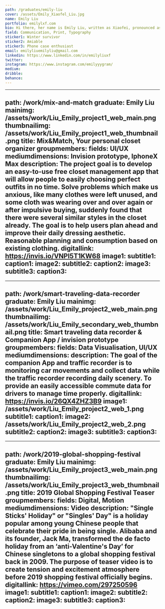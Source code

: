 ```yaml
---
path: /graduates/emily-liu
cover: /assets/Emily_Xiaofel_Liu.jpg
name: Emily Liu
portfolio: emilylxf.com
bio: Hi there, her name is Emily Liu, written as Xiaofei, pronounced as Emily, born and raised in 34.3416° N, 108.9398° E, China. An ancient city where average winter temperature approximately 10℃ warmer than Toronto with a population four times more. She has zero siblings, one dog, two nearsighted eyes, three favourite lipstick brand, spent four lovely and frustrating years at YSDN, five used sketchbooks, uploaded six videos to her Vimeo account, stayed seven years in Canada, eight years until the end of her twenties, nine-digit student number, traveled more than ten countries, and downloaded hundreds of mobile apps in the history.
field: Communication, Print, Typography
sticker1: Winter survivor
sticker2: Amiable
sticker3: Phone case enthusiast
email: emilyliuemilyliu@gmail.com
linkedin: https://www.linkedin.com/in/emilyliuxf
twitter: 
instagram: https://www.instagram.com/emilyyygram/
medium: 
dribble: 
behance: 
---
```


---
path: /work/mix-and-match
graduate: Emily Liu
mainimg: /assets/work/Liu_Emily_project1_web_main.png
thumbnailimg: /assets/work/Liu_Emily_project1_web_thumbnail.png
title: Mix&Match, Your personal closet organizer
groupmembers: 
fields: UI/UX
mediumdimensions: Invision prototype, IphoneX Max
description: The project goal is to develop an easy-to-use free closet management app that will allow people to easily choosing perfect outfits in no time. Solve problems which make us anxious, like many clothes were left unused, and some cloth was wearing over and over again or after impulsive buying, suddenly found that there were several similar styles in the closet already. The goal is to help users plan ahead and improve their daily dressing aesthetic. Reasonable planning and consumption based on existing clothing.
digitallink: https://invis.io/VNPI5T1KW68
image1:
subtitle1: 
caption1: 
image2:
subtitle2: 
caption2: 
image3:
subtitle3: 
caption3: 
---

---
path: /work/smart-traveling-data-recorder
graduate: Emily Liu
mainimg: /assets/work/Liu_Emily_project2_web_main.png
thumbnailimg: /assets/work/Liu_Emily_secondary_web_thumbnail.png
title: Smart traveling data recorder & Companion App / invision prototype 
groupmembers: 
fields: Data Visualisation, UI/UX
mediumdimensions: 
description: The goal of the companion App and traffic recorder is to monitoring car movements and collect data while the traffic recorder recording daily scenery. To provide an easily accessible commute data for drivers to manage time properly.
digitallink: https://invis.io/26QX4ZHZ3B9
image1: /assets/work/Liu_Emily_project2_web_1.png
subtitle1: 
caption1: 
image2: /assets/work/Liu_Emily_project2_web_2.png
subtitle2: 
caption2: 
image3:
subtitle3: 
caption3: 
---

---
path: /work/2019-global-shopping-festival
graduate: Emily Liu
mainimg: /assets/work/Liu_Emily_project3_web_main.png
thumbnailimg: /assets/work/Liu_Emily_project3_web_thumbnail.png
title: 2019 Global Shopping Festival Teaser
groupmembers: 
fields: Digital, Motion
mediumdimensions: Video
description: "Single Sticks' Holiday" or "Singles' Day" is a holiday popular among young Chinese people that celebrate their pride in being single. Alibaba and its founder, Jack Ma, transformed the de facto holiday from an ‘anti-Valentine's Day’ for Chinese singletons to a global shopping festival back in 2009. The purpose of teaser video is to create tension and excitement atmosphere before 2019 shopping festival officially begins.
digitallink: https://vimeo.com/297250596
image1:
subtitle1: 
caption1: 
image2:
subtitle2: 
caption2: 
image3:
subtitle3: 
caption3: 
---
